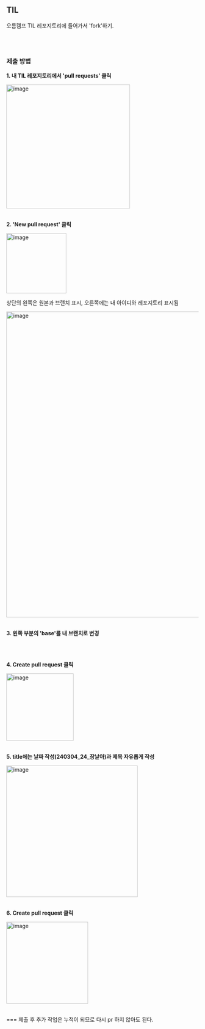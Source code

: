 ## TIL

오름캠프 TIL 레포지토리에 들어가서 'fork'하기.

<br></br>

### 제출 방법
**1. 내 TIL 레포지토리에서 'pull requests' 클릭**

<img width="324" alt="image" src="https://github.com/NalaJang/TIL/assets/73895803/c4373307-fdad-4972-98dc-6a51ad8145fc">
<br></br>

**2. 'New pull request' 클릭**

<img width="157" alt="image" src="https://github.com/NalaJang/TIL/assets/73895803/8c157857-57eb-4af4-b8aa-d6c218953e12">

상단의 왼쪽은 원본과 브랜치 표시, 오른쪽에는 내 아이디와 레포지토리 표시됨

<img width="800" alt="image" src="https://github.com/NalaJang/TIL/assets/73895803/bab5ed5c-8d35-4850-a763-0b7026b61058">
<br></br>

**3. 왼쪽 부분의 'base'를 내 브랜치로 변경**

<br></br>

**4. Create pull request 클릭**

<img width="176" alt="image" src="https://github.com/NalaJang/TIL/assets/73895803/8780370f-5316-474f-a195-4ff7a5f33e49">
<br></br>

**5. title에는 날짜 작성(240304_24_장날아)과 제목 자유롭게 작성**
   
<img width="344" alt="image" src="https://github.com/NalaJang/TIL/assets/73895803/94859b74-5fe8-42d9-aa25-88730ee475c3">
<br></br>

**6. Create pull request 클릭**

<img width="214" alt="image" src="https://github.com/NalaJang/TIL/assets/73895803/2072d17f-f10b-484c-871c-84b3eedeb089">
<br></br>

=== 제출 후 추가 작업은 누적이 되므로 다시 pr 하지 않아도 된다.

